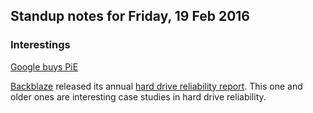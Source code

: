 ## Standup notes for Friday, 19 Feb 2016

### Interestings

[Google buys PiE](http://recode.net/2016/02/18/google-buys-slack-like-startup-pie-launches-office-for-next-billion-in-singapore/)

[Backblaze](https://backblaze.com) released its annual [hard drive reliability report](https://www.backblaze.com/blog/hard-drive-reliability-q4-2015/). This one and older ones are interesting case studies in hard drive reliability.
